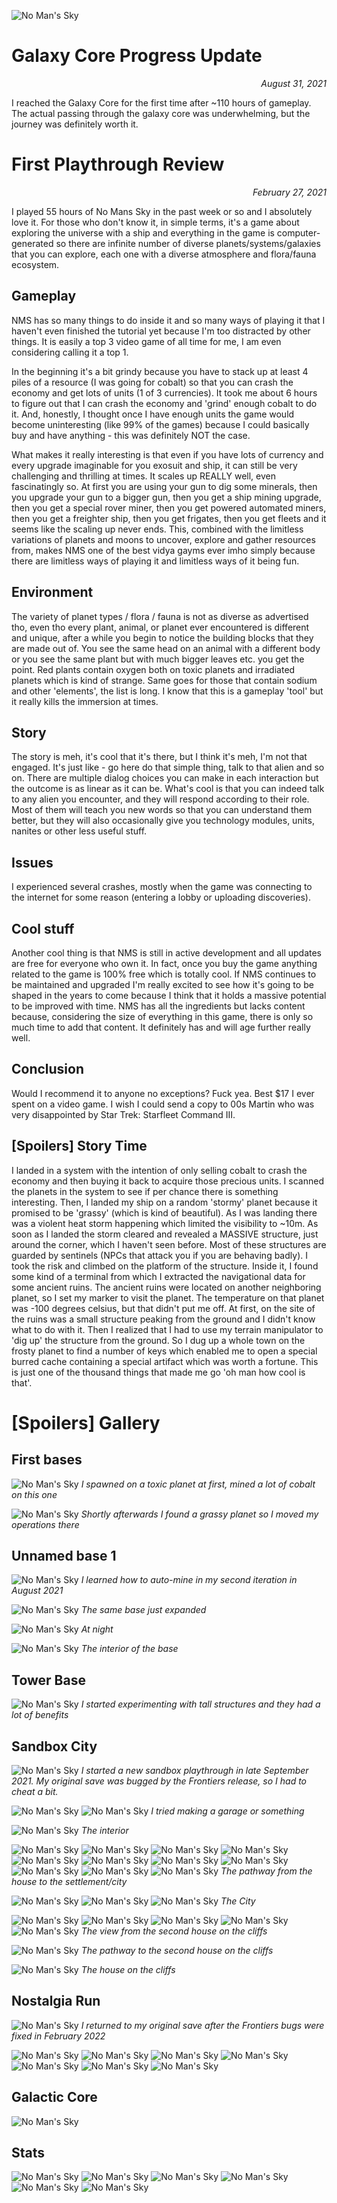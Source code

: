 ![No Man's Sky](img/nomanssky_bg.jpg)

# Galaxy Core Progress Update
<i><p align="right">August 31, 2021</p></i>

I reached the Galaxy Core for the first time after ~110 hours of gameplay. The actual passing through the galaxy core was underwhelming, but the journey was definitely worth it.

# First Playthrough Review
<i><p align="right">February 27, 2021</p></i>

I played 55 hours of No Mans Sky in the past week or so and I absolutely love it. For those who don't know it, in simple terms, it's  a game about exploring the universe with a ship and everything in the game is computer-generated so there are infinite number of diverse planets/systems/galaxies that you can explore, each one with a diverse atmosphere and flora/fauna ecosystem. 

## Gameplay

NMS has so many things to do inside it and so many ways of playing it that I haven't even finished the tutorial yet because I'm too distracted by other things. It is easily a top 3 video game of all time for me, I am even considering calling it a top 1.

In the beginning it's a bit grindy because you have to stack up at least 4 piles of a resource (I was going for cobalt) so that you can crash the economy and get lots of units (1 of 3 currencies). It took me about 6 hours to figure out that I can crash the economy and 'grind' enough cobalt to do it. And, honestly, I thought once I have enough units the game would become uninteresting (like 99% of the games) because I could basically buy and have anything - this was definitely NOT the case. 

What makes it really interesting is that even if you have lots of currency and every upgrade imaginable for you exosuit and ship, it can still be very challenging and thrilling at times. It scales up REALLY well, even fascinatingly so. At first you are using your gun to dig some minerals, then you upgrade your gun to a bigger gun, then you get a ship mining upgrade, then you get a special rover miner, then you get powered automated miners, then you get a freighter ship, then you get frigates, then you get fleets and it seems like the scaling up never ends. This, combined with the limitless variations of planets and moons to uncover, explore and gather resources from, makes NMS one of the best vidya gayms ever imho simply because there are limitless ways of playing it and limitless ways of it being fun.

## Environment

The variety of planet types / flora / fauna is not as diverse as advertised tho, even tho every plant, animal, or planet ever encountered is different and unique, after a while you begin to notice the building blocks that they are made out of. You see the same head on an animal with a different body or you see the same plant but with much bigger leaves etc. you get the point. Red plants contain oxygen both on toxic planets and irradiated planets which is kind of strange. Same goes for those that contain sodium and other 'elements', the list is long. I know that this is a gameplay 'tool' but it really kills the immersion at times. 

## Story

The story is meh, it's cool that it's there, but I think it's meh, I'm not that engaged. It's just like - go here do that simple thing, talk to that alien and so on. There are multiple dialog choices you can make in each interaction but the outcome is as linear as it can be. What's cool is that you can indeed talk to any alien you encounter, and they will respond according to their role. Most of them will teach you new words so that you can understand them better, but they will also occasionally give you technology modules, units, nanites or other less useful stuff.

## Issues

I experienced several crashes, mostly when the game was connecting to the internet for some reason (entering a lobby or uploading discoveries).

## Cool stuff

Another cool thing is that NMS is still in active development and all updates are free for everyone who own it. In fact, once you buy the game anything related to the game is 100% free which is totally cool. If NMS continues to be maintained and upgraded I'm really excited to see how it's going to be shaped in the years to come because I think that it holds a massive potential to be improved with time. NMS has all the ingredients but lacks content because, considering the size of everything in this game, there is only so much time to add that content. It definitely has and will age further really well.

## Conclusion

Would I recommend it to anyone no exceptions? Fuck yea. Best $17 I ever spent on a video game. I wish I could send a copy to 00s Martin who was very disappointed by Star Trek: Starfleet Command III.

## [Spoilers] Story Time

I landed in a system with the intention of only selling cobalt to crash the economy and then buying it back to acquire those precious units. I scanned the planets in the system to see if per chance there is something interesting. Then, I landed my ship on a random 'stormy' planet because it promised to be 'grassy' (which is kind of beautiful). As I was landing there was a violent heat storm happening which limited the visibility to ~10m. As soon as I landed the storm cleared and revealed a MASSIVE structure, just around the corner, which I haven't seen before. Most of these structures are guarded by sentinels (NPCs that attack you if you are behaving badly). I took the risk and climbed on the platform of the structure. Inside it, I found some kind of a terminal from which I extracted the navigational data for some ancient ruins. The ancient ruins were located on another neighboring planet, so I set my marker to visit the planet. The temperature on that planet was -100 degrees celsius, but that didn't put me off. At first, on the site of the ruins was a small structure peaking from the ground and I didn't know what to do with it. Then I realized that I had to use my terrain manipulator to 'dig up' the structure from the ground. So I dug up a whole town on the frosty planet to find a number of keys which enabled me to open a special burred cache containing a special artifact which was worth a fortune. This is just one of the thousand things that made me go 'oh man how cool is that'.

# [Spoilers] Gallery

## First bases

![No Man's Sky](img/ssnms/20220326111342_1.jpg)
*I spawned on a toxic planet at first, mined a lot of cobalt on this one*

![No Man's Sky](img/ssnms/20220326111704_1.jpg)
*Shortly afterwards I found a grassy planet so I moved my operations there*

## Unnamed base 1

![No Man's Sky](img/ssnms/20210829154252_1.jpg)
*I learned how to auto-mine in my second iteration in August 2021*

![No Man's Sky](img/ssnms/20210830204510_1.jpg)
*The same base just expanded*

![No Man's Sky](img/ssnms/20210830211116_1.jpg)
*At night*

![No Man's Sky](img/ssnms/20210830211413_1.jpg)
*The interior of the base*

## Tower Base

![No Man's Sky](img/ssnms/20220326112651_1.jpg)
*I started experimenting with tall structures and they had a lot of benefits*

## Sandbox City

![No Man's Sky](img/ssnms/20210911123712_1.jpg)
*I started a new sandbox playthrough in late September 2021. My original save was bugged by the Frontiers release, so I had to cheat a bit.*

![No Man's Sky](img/ssnms/20220326113413_1.jpg)
![No Man's Sky](img/ssnms/20220326113438_1.jpg)
*I tried making a garage or something*

![No Man's Sky](img/ssnms/20220326113501_1.jpg)
*The interior*

![No Man's Sky](img/ssnms/20220326113507_1.jpg)
![No Man's Sky](img/ssnms/20220326113518_1.jpg)
![No Man's Sky](img/ssnms/20220326113527_1.jpg)
![No Man's Sky](img/ssnms/20220326113542_1.jpg)
![No Man's Sky](img/ssnms/20220326113611_1.jpg)
![No Man's Sky](img/ssnms/20220326113615_1.jpg)
![No Man's Sky](img/ssnms/20220326113623_1.jpg)
![No Man's Sky](img/ssnms/20220326113634_1.jpg)
![No Man's Sky](img/ssnms/20220326113642_1.jpg)
![No Man's Sky](img/ssnms/20220326113658_1.jpg)
![No Man's Sky](img/ssnms/20220326113708_1.jpg)
*The pathway from the house to the settlement/city*

![No Man's Sky](img/ssnms/20220326113733_1.jpg)
![No Man's Sky](img/ssnms/20220326113907_1.jpg)
![No Man's Sky](img/ssnms/20220326113921_1.jpg)
*The City*

![No Man's Sky](img/ssnms/20220326114100_1.jpg)
![No Man's Sky](img/ssnms/20220326114133_1.jpg)
![No Man's Sky](img/ssnms/20220326114217_1.jpg)
![No Man's Sky](img/ssnms/20220326114318_1.jpg)
![No Man's Sky](img/ssnms/20220326114418_1.jpg)
*The view from the second house on the cliffs*

![No Man's Sky](img/ssnms/20220326114450_1.jpg)
*The pathway to the second house on the cliffs*

![No Man's Sky](img/ssnms/20220326114514_1.jpg)
*The house on the cliffs*

## Nostalgia Run

![No Man's Sky](img/ssnms/20220306191705_1.jpg)
*I returned to my original save after the Frontiers bugs were fixed in February 2022*

![No Man's Sky](img/ssnms/20220306191746_1.jpg)
![No Man's Sky](img/ssnms/20220306191759_1.jpg)
![No Man's Sky](img/ssnms/20220306191805_1.jpg)
![No Man's Sky](img/ssnms/20220306191855_1.jpg)
![No Man's Sky](img/ssnms/20220326110809_1.jpg)
![No Man's Sky](img/ssnms/20220326110545_1.jpg)
![No Man's Sky](img/ssnms/20220326110925_1.jpg)

## Galactic Core

![No Man's Sky](img/nms_galactic_core.png)

## Stats

![No Man's Sky](img/nms_ship.png)
![No Man's Sky](img/nms_ship2.png)
![No Man's Sky](img/nms_exosuit.png)
![No Man's Sky](img/nms_exosuit2.png)
![No Man's Sky](img/nms_multitool.png)
![No Man's Sky](img/nms_milestones.png)